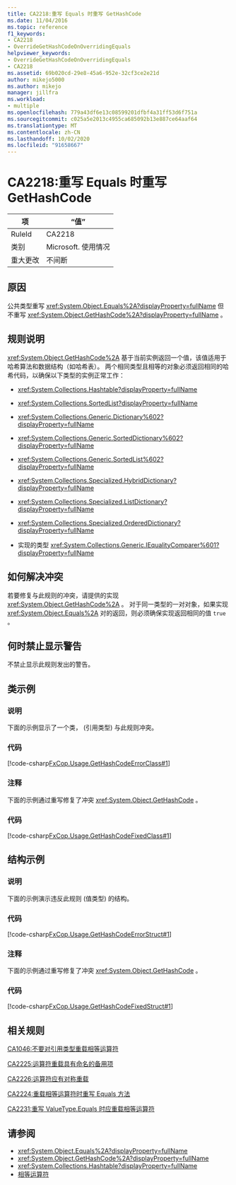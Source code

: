 ```yaml
---
title: CA2218:重写 Equals 时重写 GetHashCode
ms.date: 11/04/2016
ms.topic: reference
f1_keywords:
- CA2218
- OverrideGetHashCodeOnOverridingEquals
helpviewer_keywords:
- OverrideGetHashCodeOnOverridingEquals
- CA2218
ms.assetid: 69b020cd-29e8-45a6-952e-32cf3ce2e21d
author: mikejo5000
ms.author: mikejo
manager: jillfra
ms.workload:
- multiple
ms.openlocfilehash: 779a43df6e13c08599201dfbf4a31ff53d6f751a
ms.sourcegitcommit: c025a5e2013c4955ca685092b13e887ce64aaf64
ms.translationtype: MT
ms.contentlocale: zh-CN
ms.lasthandoff: 10/02/2020
ms.locfileid: "91658667"
---
```

# <a name="ca2218-override-gethashcode-on-overriding-equals"></a>CA2218:重写 Equals 时重写 GetHashCode

|项|“值”|
|-|-|
|RuleId|CA2218|
|类别|Microsoft. 使用情况|
|重大更改|不间断|

## <a name="cause"></a>原因
公共类型重写 <xref:System.Object.Equals%2A?displayProperty=fullName> 但不重写 <xref:System.Object.GetHashCode%2A?displayProperty=fullName> 。

## <a name="rule-description"></a>规则说明
 <xref:System.Object.GetHashCode%2A> 基于当前实例返回一个值，该值适用于哈希算法和数据结构（如哈希表）。 两个相同类型且相等的对象必须返回相同的哈希代码，以确保以下类型的实例正常工作：

- <xref:System.Collections.Hashtable?displayProperty=fullName>

- <xref:System.Collections.SortedList?displayProperty=fullName>

- <xref:System.Collections.Generic.Dictionary%602?displayProperty=fullName>

- <xref:System.Collections.Generic.SortedDictionary%602?displayProperty=fullName>

- <xref:System.Collections.Generic.SortedList%602?displayProperty=fullName>

- <xref:System.Collections.Specialized.HybridDictionary?displayProperty=fullName>

- <xref:System.Collections.Specialized.ListDictionary?displayProperty=fullName>

- <xref:System.Collections.Specialized.OrderedDictionary?displayProperty=fullName>

- 实现的类型 <xref:System.Collections.Generic.IEqualityComparer%601?displayProperty=fullName>

## <a name="how-to-fix-violations"></a>如何解决冲突
若要修复与此规则的冲突，请提供的实现 <xref:System.Object.GetHashCode%2A> 。 对于同一类型的一对对象，如果实现 <xref:System.Object.Equals%2A> 对的返回，则必须确保实现返回相同的值 `true` 。

## <a name="when-to-suppress-warnings"></a>何时禁止显示警告
不禁止显示此规则发出的警告。

## <a name="class-example"></a>类示例

### <a name="description"></a>说明
下面的示例显示了一个类， (引用类型) 与此规则冲突。

### <a name="code"></a>代码
[!code-csharp[FxCop.Usage.GetHashCodeErrorClass#1](../code-quality/codesnippet/CSharp/ca2218-override-gethashcode-on-overriding-equals_1.cs)]

### <a name="comments"></a>注释
下面的示例通过重写修复了冲突 <xref:System.Object.GetHashCode> 。

### <a name="code"></a>代码
[!code-csharp[FxCop.Usage.GetHashCodeFixedClass#1](../code-quality/codesnippet/CSharp/ca2218-override-gethashcode-on-overriding-equals_2.cs)]

## <a name="structure-example"></a>结构示例

### <a name="description"></a>说明
下面的示例演示违反此规则 (值类型) 的结构。

### <a name="code"></a>代码
[!code-csharp[FxCop.Usage.GetHashCodeErrorStruct#1](../code-quality/codesnippet/CSharp/ca2218-override-gethashcode-on-overriding-equals_3.cs)]

### <a name="comments"></a>注释
下面的示例通过重写修复了冲突 <xref:System.Object.GetHashCode> 。

### <a name="code"></a>代码
[!code-csharp[FxCop.Usage.GetHashCodeFixedStruct#1](../code-quality/codesnippet/CSharp/ca2218-override-gethashcode-on-overriding-equals_4.cs)]

## <a name="related-rules"></a>相关规则
[CA1046:不要对引用类型重载相等运算符](/dotnet/fundamentals/code-analysis/quality-rules/ca1046)

[CA2225:运算符重载具有命名的备用项](/dotnet/fundamentals/code-analysis/quality-rules/ca2225)

[CA2226:运算符应有对称重载](/dotnet/fundamentals/code-analysis/quality-rules/ca2226)

[CA2224:重载相等运算符时重写 Equals 方法](../code-quality/ca2224.md)

[CA2231:重写 ValueType.Equals 时应重载相等运算符](/dotnet/fundamentals/code-analysis/quality-rules/ca2231)

## <a name="see-also"></a>请参阅

- <xref:System.Object.Equals%2A?displayProperty=fullName>
- <xref:System.Object.GetHashCode%2A?displayProperty=fullName>
- <xref:System.Collections.Hashtable?displayProperty=fullName>
- [相等运算符](/dotnet/standard/design-guidelines/equality-operators)
